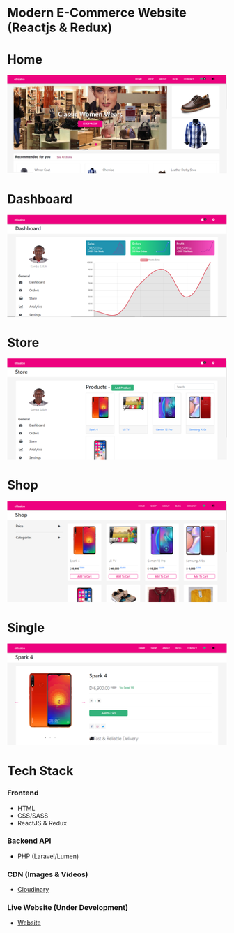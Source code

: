# Modern E-Commerce Website (Reactjs & Redux)
# Home
![Home](public/src/media/images/Home.png)
# Dashboard
![Dashboard](public/src/media/images/Dashboard.png)
# Store
![Store](public/src/media/images/Store.png)
# Shop
![Shop](public/src/media/images/Shop.png)
# Single
![Single](public/src/media/images/Single.png)
# Tech Stack
### Frontend
  - HTML
  - CSS/SASS
  - ReactJS & Redux

### Backend API
  - PHP (Laravel/Lumen)
### CDN (Images & Videos)
  - [Cloudinary](https://cloudinary.com)
### Live Website (Under Development)
  - [Website](https://ebaaba.xyz)

